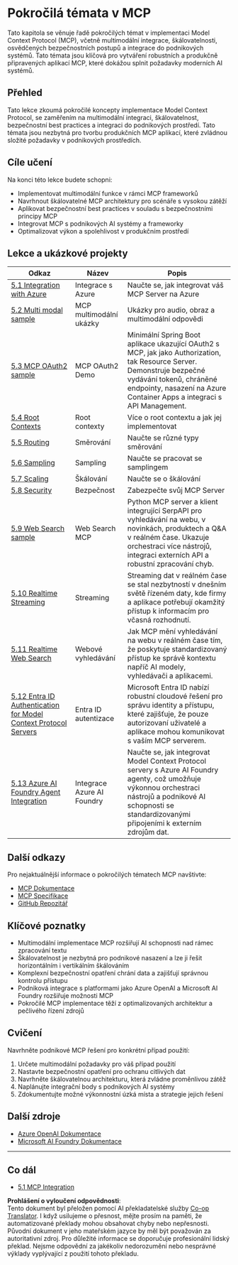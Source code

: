 <!--
CO_OP_TRANSLATOR_METADATA:
{
  "original_hash": "748c61250d4a326206b72b28f6154615",
  "translation_date": "2025-07-13T23:47:28+00:00",
  "source_file": "05-AdvancedTopics/README.md",
  "language_code": "cs"
}
-->
# Pokročilá témata v MCP

Tato kapitola se věnuje řadě pokročilých témat v implementaci Model Context Protocol (MCP), včetně multimodální integrace, škálovatelnosti, osvědčených bezpečnostních postupů a integrace do podnikových systémů. Tato témata jsou klíčová pro vytváření robustních a produkčně připravených aplikací MCP, které dokážou splnit požadavky moderních AI systémů.

## Přehled

Tato lekce zkoumá pokročilé koncepty implementace Model Context Protocol, se zaměřením na multimodální integraci, škálovatelnost, bezpečnostní best practices a integraci do podnikových prostředí. Tato témata jsou nezbytná pro tvorbu produkčních MCP aplikací, které zvládnou složité požadavky v podnikových prostředích.

## Cíle učení

Na konci této lekce budete schopni:

- Implementovat multimodální funkce v rámci MCP frameworků
- Navrhnout škálovatelné MCP architektury pro scénáře s vysokou zátěží
- Aplikovat bezpečnostní best practices v souladu s bezpečnostními principy MCP
- Integrovat MCP s podnikových AI systémy a frameworky
- Optimalizovat výkon a spolehlivost v produkčním prostředí

## Lekce a ukázkové projekty

| Odkaz | Název | Popis |
|-------|-------|-------|
| [5.1 Integration with Azure](./mcp-integration/README.md) | Integrace s Azure | Naučte se, jak integrovat váš MCP Server na Azure |
| [5.2 Multi modal sample](./mcp-multi-modality/README.md) | MCP multimodální ukázky | Ukázky pro audio, obraz a multimodální odpovědi |
| [5.3 MCP OAuth2 sample](../../../05-AdvancedTopics/mcp-oauth2-demo) | MCP OAuth2 Demo | Minimální Spring Boot aplikace ukazující OAuth2 s MCP, jak jako Authorization, tak Resource Server. Demonstruje bezpečné vydávání tokenů, chráněné endpointy, nasazení na Azure Container Apps a integraci s API Management. |
| [5.4 Root Contexts](./mcp-root-contexts/README.md) | Root contexty | Více o root contextu a jak jej implementovat |
| [5.5 Routing](./mcp-routing/README.md) | Směrování | Naučte se různé typy směrování |
| [5.6 Sampling](./mcp-sampling/README.md) | Sampling | Naučte se pracovat se samplingem |
| [5.7 Scaling](./mcp-scaling/README.md) | Škálování | Naučte se o škálování |
| [5.8 Security](./mcp-security/README.md) | Bezpečnost | Zabezpečte svůj MCP Server |
| [5.9 Web Search sample](./web-search-mcp/README.md) | Web Search MCP | Python MCP server a klient integrující SerpAPI pro vyhledávání na webu, v novinkách, produktech a Q&A v reálném čase. Ukazuje orchestraci více nástrojů, integraci externích API a robustní zpracování chyb. |
| [5.10 Realtime Streaming](./mcp-realtimestreaming/README.md) | Streaming | Streaming dat v reálném čase se stal nezbytností v dnešním světě řízeném daty, kde firmy a aplikace potřebují okamžitý přístup k informacím pro včasná rozhodnutí. |
| [5.11 Realtime Web Search](./mcp-realtimesearch/README.md) | Webové vyhledávání | Jak MCP mění vyhledávání na webu v reálném čase tím, že poskytuje standardizovaný přístup ke správě kontextu napříč AI modely, vyhledávači a aplikacemi. |
| [5.12  Entra ID Authentication for Model Context Protocol Servers](./mcp-security-entra/README.md) | Entra ID autentizace | Microsoft Entra ID nabízí robustní cloudové řešení pro správu identity a přístupu, které zajišťuje, že pouze autorizovaní uživatelé a aplikace mohou komunikovat s vaším MCP serverem. |
| [5.13 Azure AI Foundry Agent Integration](./mcp-foundry-agent-integration/README.md) | Integrace Azure AI Foundry | Naučte se, jak integrovat Model Context Protocol servery s Azure AI Foundry agenty, což umožňuje výkonnou orchestraci nástrojů a podnikové AI schopnosti se standardizovanými připojeními k externím zdrojům dat. |

## Další odkazy

Pro nejaktuálnější informace o pokročilých tématech MCP navštivte:
- [MCP Dokumentace](https://modelcontextprotocol.io/)
- [MCP Specifikace](https://spec.modelcontextprotocol.io/)
- [GitHub Repozitář](https://github.com/modelcontextprotocol)

## Klíčové poznatky

- Multimodální implementace MCP rozšiřují AI schopnosti nad rámec zpracování textu
- Škálovatelnost je nezbytná pro podnikové nasazení a lze ji řešit horizontálním i vertikálním škálováním
- Komplexní bezpečnostní opatření chrání data a zajišťují správnou kontrolu přístupu
- Podniková integrace s platformami jako Azure OpenAI a Microsoft AI Foundry rozšiřuje možnosti MCP
- Pokročilé MCP implementace těží z optimalizovaných architektur a pečlivého řízení zdrojů

## Cvičení

Navrhněte podnikové MCP řešení pro konkrétní případ použití:

1. Určete multimodální požadavky pro váš případ použití
2. Nastavte bezpečnostní opatření pro ochranu citlivých dat
3. Navrhněte škálovatelnou architekturu, která zvládne proměnlivou zátěž
4. Naplánujte integrační body s podnikových AI systémy
5. Zdokumentujte možné výkonnostní úzká místa a strategie jejich řešení

## Další zdroje

- [Azure OpenAI Dokumentace](https://learn.microsoft.com/en-us/azure/ai-services/openai/)
- [Microsoft AI Foundry Dokumentace](https://learn.microsoft.com/en-us/ai-services/)

---

## Co dál

- [5.1 MCP Integration](./mcp-integration/README.md)

**Prohlášení o vyloučení odpovědnosti**:  
Tento dokument byl přeložen pomocí AI překladatelské služby [Co-op Translator](https://github.com/Azure/co-op-translator). I když usilujeme o přesnost, mějte prosím na paměti, že automatizované překlady mohou obsahovat chyby nebo nepřesnosti. Původní dokument v jeho mateřském jazyce by měl být považován za autoritativní zdroj. Pro důležité informace se doporučuje profesionální lidský překlad. Nejsme odpovědní za jakékoliv nedorozumění nebo nesprávné výklady vyplývající z použití tohoto překladu.